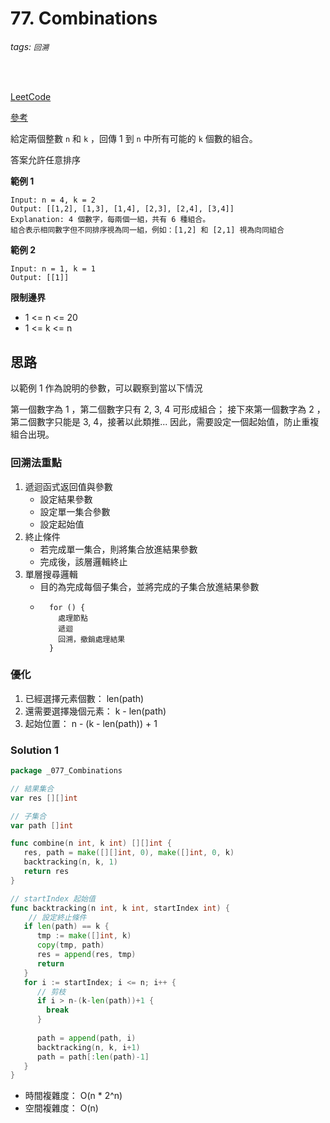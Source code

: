 # 77. Combinations

###### tags: `回溯`
<br>

[LeetCode](https://leetcode.com/problems/combinations/)

[參考](https://github.com/youngyangyang04/leetcode-master/blob/master/problems/0077.%E7%BB%84%E5%90%88.md)

給定兩個整數 `n` 和 `k` ，回傳 1 到 `n` 中所有可能的 `k` 個數的組合。

答案允許任意排序

**範例 1**
```
Input: n = 4, k = 2
Output: [[1,2], [1,3], [1,4], [2,3], [2,4], [3,4]]
Explanation: 4 個數字，每兩個一組，共有 6 種組合。
組合表示相同數字但不同排序視為同一組，例如：[1,2] 和 [2,1] 視為向同組合
```

**範例 2**
```
Input: n = 1, k = 1
Output: [[1]]
```

**限制邊界**
- 1 <= n <= 20
- 1 <= k <= n

## 思路

以範例 1 作為說明的參數，可以觀察到當以下情況

第一個數字為 1 ，第二個數字只有 2, 3, 4 可形成組合；
接下來第一個數字為 2 ， 第二個數字只能是 3, 4，接著以此類推...
因此，需要設定一個起始值，防止重複組合出現。

### 回溯法重點

1. 遞迴函式返回值與參數
    - 設定結果參數
    - 設定單一集合參數
    - 設定起始值
2. 終止條件
   - 若完成單一集合，則將集合放進結果參數
   - 完成後，該層邏輯終止
3. 單層搜尋邏輯
   - 目的為完成每個子集合，並將完成的子集合放進結果參數
   - ```
       for () {
         處理節點
         遞迴
         回溯，撤銷處理結果
       }
     ```
     
### 優化

1. 已經選擇元素個數： len(path)
2. 還需要選擇幾個元素： k - len(path)
3. 起始位置： n - (k - len(path)) + 1

### Solution 1

```go
package _077_Combinations

// 結果集合
var res [][]int

// 子集合
var path []int

func combine(n int, k int) [][]int {
   res, path = make([][]int, 0), make([]int, 0, k)
   backtracking(n, k, 1)
   return res
}

// startIndex 起始值
func backtracking(n int, k int, startIndex int) {
	// 設定終止條件
   if len(path) == k {
      tmp := make([]int, k)
      copy(tmp, path)
      res = append(res, tmp)
      return
   }
   for i := startIndex; i <= n; i++ {
      // 剪枝
      if i > n-(k-len(path))+1 {
        break
      }
	  
      path = append(path, i)
      backtracking(n, k, i+1)
      path = path[:len(path)-1]
   }
}
```

- 時間複雜度： O(n * 2^n)
- 空間複雜度： O(n)
